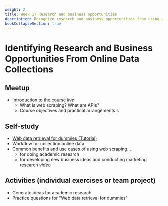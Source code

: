 ```yaml
---
weight: 2
title: Week 1) Research and business opportunities
description: Recognize research and business opportunities from using web data.
bookCollapseSection: true
---
```


# Identifying Research and Business Opportunities From Online Data Collections

## Meetup
- Introduction to the course *live* <!-- add zoom link-->
  - What is web scraping? What are APIs? <!-- to do -->
  - Course objectives and practical arrangements <!-- to do -->s

## Self-study
- [Web data retrieval for dummies (Tutorial)](docs/tutorials/webdata-for-dummies)
- Workflow for collection online data <!-- to do *"hannes in the office" + diagram in beeld*prerecorded*-->
- Common benefits and use cases of using web scraping...
  - for doing academic research <!-- to *prerecorded* -->
  - for developing new business ideas and conducting marketing research [*video*](https://www.youtube.com/watch?v=2XfA0e4Bzkk)

## Activities (individual exercises or team project)
- Generate ideas for academic research <!-- develop activity (@Hannes: post some inspiration: Work out inspiration), or new business ([inspiration](https://www.youtube.com/watch?v=qljvs_ttgl0))  extend to business-->
- Practice questions for "Web data retrieval for dummies"
<!--  - Any remaining questions, please post them by DEADLINE on XXXX-->

<!--
- Reading: Web scraping workflow

- Self-study
  - Readings
    - Web scraping article Hannes/Johannes/Abhi/Andrew
    - Ethics in scraping and APIs

  - Video: Assessing research fit of web scraping and APIs [recorded]


- Self study
  - sdasd
    - data enrichment (e.g., ML APIs)
    - data collection and intelligence (e.g., search; chartmetric)
    - market research (e.g., pricewatch)

-->




<!-- Hybrid teams
-->

<!--(Module 1b: Legality and Terms of Use
paper? advice?))-->
